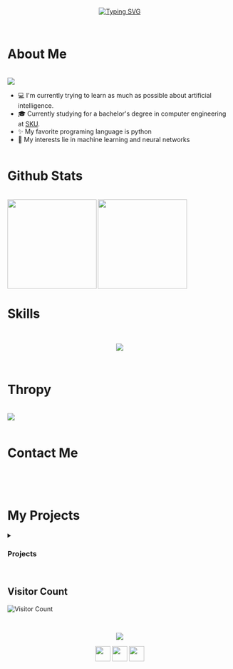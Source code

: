 <br/>

<p align="center">
  <a href="https://github.com/DenverCoder1/readme-typing-svg">
    <a href="https://git.io/typing-svg"><img src="https://readme-typing-svg.demolab.com?font=Jersey+15&size=100&duration=1000&pause=5000&color=F1602E&center=true&vCenter=true&width=1000&height=100&lines=print(%22Hello+world%22)" alt="Typing SVG" />
  </a>
</p>

<br/>

# About Me

<br/>
<img src="https://readme-typing-svg.demolab.com?font=Lexend+Deca&weight=500&size=25&duration=1000&pause=5000&color=F1F1F1&vCenter=true&multiline=true&width=432&lines=mahmood+reissi" />
<ul>
  <li> 💻 I'm currently trying to learn as much as possible about artificial intelligence.</li>
  <li> 🎓 Currently studying for a bachelor's degree in computer engineering at <a href="https://www.sku.ac.ir/">SKU</a>.</li>
  <li> ✨ My favorite programing language is python</li>
  <li> 🔭 My interests lie in machine learning and neural networks</li>
  <br/>
</li>
</ul>


# Github Stats
<br/>
<a href="https://github.com/anuraghazra/github-readme-stats">
  <img height=200 align="left" src="https://github-readme-stats.vercel.app/api?username=mr-mahmood&theme=codeSTACKr&show_icons=true&rank_icon=github&include_all_commits=true" />
</a>
<a href="https://github.com/anuraghazra/convoychat">
  <img height=200 align="rigth" src="https://github-readme-stats.vercel.app/api/top-langs?username=mr-mahmood&layout=donut&langs_count=8&card_width=250&theme=codeSTACKr" />
</a>


<br/>

# Skills

<br/>
<p align="center">
    <img src="https://skillicons.dev/icons?i=git,docker,c,cpp,py,java,tensorflow,vim,neovim,vscode,debian,linux,windows,powershell&perline=14" />
</p>
<br/>



# Thropy
<br/>
<a href="https://github.com/anuraghazra/convoychat">
  <img align="center" src="https://github-profile-trophy.vercel.app/?username=mr-mahmood&no-frame=true" />
</a>
<br/>


<br/>

# Contact Me
<p align="center">
<a href="https://github.com/mr-mahmood" target="blank"><img align="center" src="https://skillicons.dev/icons?i=github" alt="" /></a>
<a href="https://discord.com/channels/@mr.man_2002" target="blank"><img align="center" src="https://skillicons.dev/icons?i=discord" alt="" /></a>
<a href="https://x.com/MRMAN35437774" target="blank"><img align="center" src="https://skillicons.dev/icons?i=twitter" alt="" /></a>
<a href="https://www.instagram.com/mahm00d.re" target="blank"><img align="center" src="https://skillicons.dev/icons?i=instagram" alt="" /></a>
</p>

<br/>

# My Projects
<details close>
<summary><h3> Projects </h3></summary>

  <a href="https://github.com/mr-mahmood/Quera-Solution">
    <img align="center" src="https://github-readme-stats.vercel.app/api/pin/?username=mr-mahmood&card_width=500&theme=codeSTACKr&repo=Quera-Solution&description_lines_count=3" />
  </a>
  <a href="https://github.com/digi-gen/Code-Solutions">
    <img align="center" src="https://github-readme-stats.vercel.app/api/pin/?username=digi-gen&card_width=500&theme=codeSTACKr&repo=Code-Solutions&description_lines_count=3" />
  </a>
  
</details>
<br/>

## Visitor Count
![Visitor Count](https://profile-counter.glitch.me/mr-mahmood/count.svg)

<br/>
<p align="center">
  <img src="https://readme-typing-svg.herokuapp.com/?center=true&vCenter=true&color=016EEA&width=800&lines=This+page+is+best+viewed+in+dark+mode.;Hope+you+enjoy!;Now+we+both+probably+need+to+get+back+to+coding" />
</p>

<p align="center">
  <img height="33.9px" src="https://forthebadge.com/images/badges/built-with-love.svg">
  <img height="33.9px" src="https://forthebadge.com/images/badges/powered-by-black-magic.svg">
  <img height="33.9px" src="https://forthebadge.com/images/badges/makes-people-smile.svg">
</p>

